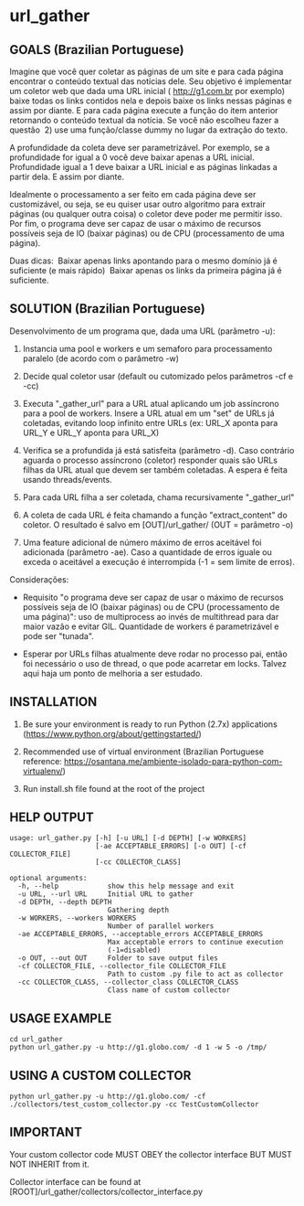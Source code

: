 url_gather
============

GOALS (Brazilian Portuguese)
-

Imagine que você quer coletar as páginas de um site e para cada página encontrar o conteúdo
textual das notícias dele.
Seu objetivo é implementar um coletor web que dada uma URL inicial (​
http://g1.com.br​
 por
exemplo) baixe todas os links contidos nela e depois baixe os links nessas páginas e assim por
diante. E para cada página execute a função do item anterior retornando o conteúdo textual da
notícia. Se você não escolheu fazer a questão ​
2) ​
use uma função/classe dummy no lugar da
extração do texto.

A profundidade da coleta deve ser parametrizável. Por exemplo, se a profundidade for igual a 0
você deve baixar apenas a URL inicial. Profundidade igual a 1 deve baixar a URL inicial e as
páginas linkadas a partir dela. E assim por diante.

Idealmente o processamento a ser feito em cada página deve ser customizável, ou seja, se eu
quiser usar outro algoritmo para extrair páginas (ou qualquer outra coisa) o coletor deve poder
me permitir isso.
Por fim, o programa deve ser capaz de usar o máximo de recursos possíveis seja de IO (baixar
páginas) ou de CPU (processamento de uma página).

Duas dicas:
­ Baixar apenas links apontando para o mesmo domínio já é suficiente (e mais rápido)
­ Baixar apenas os links da primeira página já é suficiente.


SOLUTION (Brazilian Portuguese)
-

Desenvolvimento de um programa que, dada uma URL (parâmetro -u):

1) Instancia uma pool e workers e um semaforo para processamento paralelo (de acordo com o parâmetro -w)

2) Decide qual coletor usar (default ou cutomizado pelos parâmetros -cf e -cc)
 
3) Executa "_gather_url" para a URL atual aplicando um job assíncrono para a pool de workers. Insere a URL atual em um "set" de URLs já coletadas, evitando loop infinito entre URLs (ex: URL_X aponta para URL_Y e URL_Y aponta para URL_X)

4) Verifica se a profundida já está satisfeita (parâmetro -d). Caso contrário aguarda o processo assíncrono (coletor) responder quais são URLs filhas da URL atual que devem ser também coletadas. A espera é feita usando threads/events.

5) Para cada URL filha a ser coletada, chama recursivamente "_gather_url"

6) A coleta de cada URL é feita chamando a função "extract_content" do coletor. O resultado é salvo em [OUT]/url_gather/ (OUT = parâmetro -o)

7) Uma feature adicional de número máximo de erros aceitável foi adicionada (parâmetro -ae). Caso a quantidade de erros iguale ou exceda o aceitável a execução é interrompida (-1 = sem limite de erros).

Considerações:

- Requisito "o programa deve ser capaz de usar o máximo de recursos possíveis seja de IO (baixar
páginas) ou de CPU (processamento de uma página)": uso de multiprocess ao invés de multithread para dar maior vazão e evitar GIL. Quantidade de workers é parametrizável e pode ser "tunada". 

- Esperar por URLs filhas atualmente deve rodar no processo pai, então foi necessário o uso de thread, o que pode acarretar em locks. Talvez aqui haja um ponto de melhoria a ser estudado.


INSTALLATION
-

1) Be sure your environment is ready to run Python (2.7x) applications (https://www.python.org/about/gettingstarted/)

2) Recommended use of virtual environment (Brazilian Portuguese reference: https://osantana.me/ambiente-isolado-para-python-com-virtualenv/)

3) Run install.sh file found at the root of the project


HELP OUTPUT
-

```
usage: url_gather.py [-h] [-u URL] [-d DEPTH] [-w WORKERS]
                     [-ae ACCEPTABLE_ERRORS] [-o OUT] [-cf COLLECTOR_FILE]
                     [-cc COLLECTOR_CLASS]

optional arguments:
  -h, --help            show this help message and exit
  -u URL, --url URL     Initial URL to gather
  -d DEPTH, --depth DEPTH
                        Gathering depth
  -w WORKERS, --workers WORKERS
                        Number of parallel workers
  -ae ACCEPTABLE_ERRORS, --acceptable_errors ACCEPTABLE_ERRORS
                        Max acceptable errors to continue execution
                        (-1=disabled)
  -o OUT, --out OUT     Folder to save output files
  -cf COLLECTOR_FILE, --collector_file COLLECTOR_FILE
                        Path to custom .py file to act as collector
  -cc COLLECTOR_CLASS, --collector_class COLLECTOR_CLASS
                        Class name of custom collector
```


USAGE EXAMPLE
-

```
cd url_gather
python url_gather.py -u http://g1.globo.com/ -d 1 -w 5 -o /tmp/
```

USING A CUSTOM COLLECTOR
-

```
python url_gather.py -u http://g1.globo.com/ -cf ./collectors/test_custom_collector.py -cc TestCustomCollector
```

IMPORTANT
-

Your custom collector code MUST OBEY the collector interface BUT MUST NOT INHERIT from it.

Collector interface can be found at [ROOT]/url_gather/collectors/collector_interface.py

